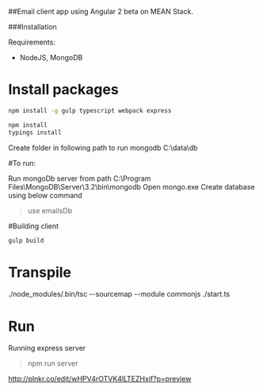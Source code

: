 ##Email client app using Angular 2 beta on MEAN Stack.

###Installation

Requirements:

- NodeJS, MongoDB

# Install packages

```bash
npm install -g gulp typescript webpack express

npm install
typings install

```
Create folder in following path to run mongodb
C:\data\db

#To run:

Run mongoDb server from path C:\Program Files\MongoDB\Server\3.2\bin\mongodb
Open mongo.exe
Create database using below command

> use emailsDb

#Building client

```bash
gulp build

```

# Transpile
./node_modules/.bin/tsc --sourcemap --module commonjs ./start.ts

# Run

Running  express server
> npm run server


http://plnkr.co/edit/wHPV4rOTVK4lLTEZHxif?p=preview
